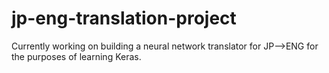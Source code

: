 # jp-eng-translation-project

Currently working on building a neural network translator for JP-->ENG for the purposes of learning Keras.
